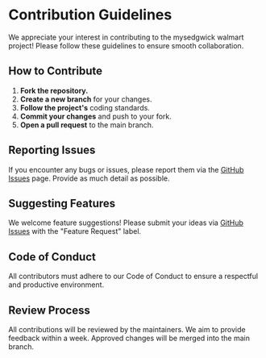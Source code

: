 # Contribution Guidelines

We appreciate your interest in contributing to the mysedgwick walmart project! Please follow these guidelines to ensure smooth collaboration.

## How to Contribute

1. **Fork the repository.**
2. **Create a new branch** for your changes.
3. **Follow the project's** coding standards.
4. **Commit your changes** and push to your fork.
5. **Open a pull request** to the main branch.

## Reporting Issues

If you encounter any bugs or issues, please report them via the [GitHub Issues](https://github.com/maria596r/mysedgwick-walmart/issues) page. Provide as much detail as possible.

## Suggesting Features

We welcome feature suggestions! Please submit your ideas via [GitHub Issues](https://github.com/maria596r/mysedgwick-walmart/issues) with the "Feature Request" label.

## Code of Conduct

All contributors must adhere to our Code of Conduct to ensure a respectful and productive environment.

## Review Process

All contributions will be reviewed by the maintainers. We aim to provide feedback within a week. Approved changes will be merged into the main branch.

